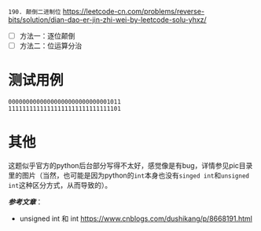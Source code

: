 
`190. 颠倒二进制位` https://leetcode-cn.com/problems/reverse-bits/solution/dian-dao-er-jin-zhi-wei-by-leetcode-solu-yhxz/
- [ ] 方法一：逐位颠倒
- [ ] 方法二：位运算分治

# 测试用例

```
00000000000000000000000000001011
11111111111111111111111111111101
```

# 其他

这题似乎官方的python后台部分写得不太好，感觉像是有bug，详情参见pic目录里的图片（当然，也可能是因为python的`int`本身也没有`singed int`和`unsigned int`这种区分方式，从而导致的）。

***参考文章***：
- unsigned int 和 int https://www.cnblogs.com/dushikang/p/8668191.html
